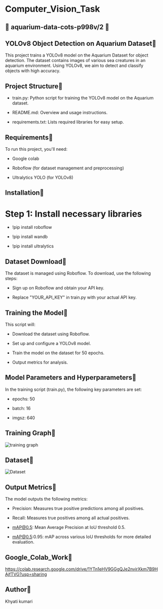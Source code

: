 # Computer_Vision_Task
## 🎉 aquarium-data-cots-p998v/2 🎉
## YOLOv8 Object Detection on Aquarium Dataset🤖
This project trains a YOLOv8 model on the Aquarium Dataset for object detection. The dataset contains images of various sea creatures in an aquarium environment. Using YOLOv8, we aim to detect and classify objects with high accuracy.
## Project Structure🤖
* train.py: Python script for training the YOLOv8 model on the Aquarium dataset.

* README.md: Overview and usage instructions.

* requirements.txt: Lists required libraries for easy setup.
## Requirements🤖
To run this project, you'll need:

* Google colab 

* Roboflow (for dataset management and preprocessing)

* Ultralytics YOLO (for YOLOv8)
## Installation🤖
# Step 1: Install necessary libraries
* !pip install roboflow

* !pip install wandb

* !pip install ultralytics
## Dataset Download🤖
The dataset is managed using Roboflow. To download, use the following steps:

* Sign up on Roboflow and obtain your API key.

* Replace "YOUR_API_KEY" in train.py with your actual API key.
## Training the Model🤖
This script will:

* Download the dataset using Roboflow.

* Set up and configure a YOLOv8 model.

* Train the model on the dataset for 50 epochs.

* Output metrics for analysis.
## Model Parameters and Hyperparameters🤖
In the training script (train.py), the following key parameters are set:

* epochs: 50

* batch: 16

* imgsz: 640
## Training Graph🎊
![training graph](https://github.com/user-attachments/assets/8fa3bc01-b062-414a-b4aa-ea8e63931e1b)
## Dataset🎊
![Dataset](https://github.com/user-attachments/assets/0189f40d-4ed8-4c4f-a4af-b3b3941fff2b)

## Output Metrics🤖
The model outputs the following metrics:

* Precision: Measures true positive predictions among all positives.

* Recall: Measures true positives among all actual positives.

* mAP@0.5: Mean Average Precision at IoU threshold 0.5.

* mAP@0.5:0.95: mAP across various IoU thresholds for more detailed evaluation.
## Google_Colab_Work🎊
https://colab.research.google.com/drive/1YTn1eHV9GGgQJe2nvirXkm7B9HAjfTVG?usp=sharing
## Author🤖
Khyati kumari
